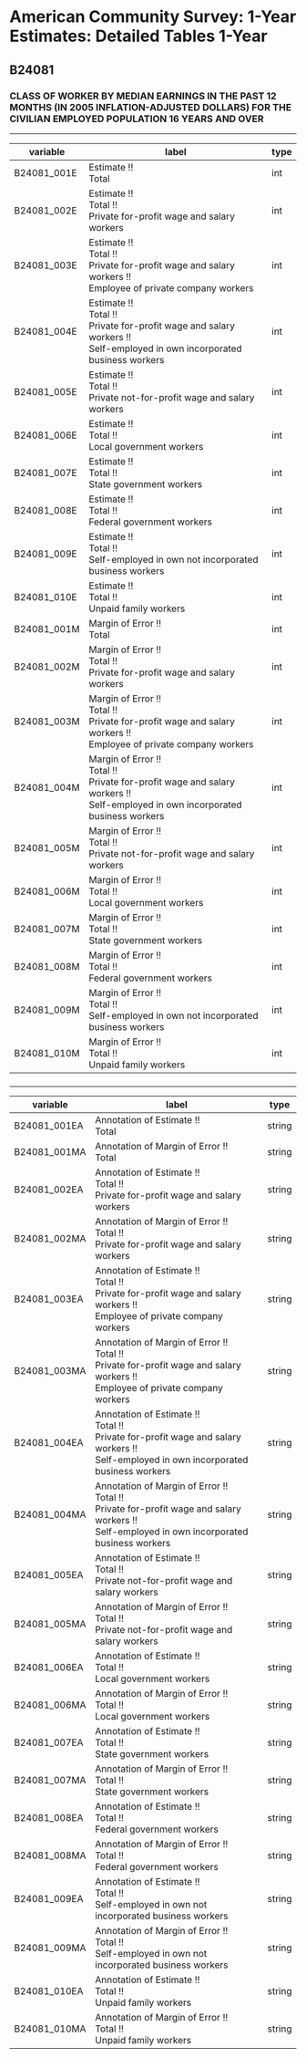 # American Community Survey: 1-Year Estimates: Detailed Tables 1-Year

## B24081

### CLASS OF WORKER  BY MEDIAN EARNINGS IN THE PAST 12 MONTHS (IN 2005 INFLATION-ADJUSTED DOLLARS) FOR THE CIVILIAN EMPLOYED POPULATION 16 YEARS AND OVER

___

| variable | label | type |
| ----- | ----- | ----- |
| B24081_001E | Estimate !!<br>Total | int |
| B24081_002E | Estimate !!<br>Total !!<br>Private for-profit wage and salary workers | int |
| B24081_003E | Estimate !!<br>Total !!<br>Private for-profit wage and salary workers !!<br>Employee of private company workers | int |
| B24081_004E | Estimate !!<br>Total !!<br>Private for-profit wage and salary workers !!<br>Self-employed in own incorporated business workers | int |
| B24081_005E | Estimate !!<br>Total !!<br>Private not-for-profit wage and salary workers | int |
| B24081_006E | Estimate !!<br>Total !!<br>Local government workers | int |
| B24081_007E | Estimate !!<br>Total !!<br>State government workers | int |
| B24081_008E | Estimate !!<br>Total !!<br>Federal government workers | int |
| B24081_009E | Estimate !!<br>Total !!<br>Self-employed in own not incorporated business workers | int |
| B24081_010E | Estimate !!<br>Total !!<br>Unpaid family workers | int |
| B24081_001M | Margin of Error !!<br>Total | int |
| B24081_002M | Margin of Error !!<br>Total !!<br>Private for-profit wage and salary workers | int |
| B24081_003M | Margin of Error !!<br>Total !!<br>Private for-profit wage and salary workers !!<br>Employee of private company workers | int |
| B24081_004M | Margin of Error !!<br>Total !!<br>Private for-profit wage and salary workers !!<br>Self-employed in own incorporated business workers | int |
| B24081_005M | Margin of Error !!<br>Total !!<br>Private not-for-profit wage and salary workers | int |
| B24081_006M | Margin of Error !!<br>Total !!<br>Local government workers | int |
| B24081_007M | Margin of Error !!<br>Total !!<br>State government workers | int |
| B24081_008M | Margin of Error !!<br>Total !!<br>Federal government workers | int |
| B24081_009M | Margin of Error !!<br>Total !!<br>Self-employed in own not incorporated business workers | int |
| B24081_010M | Margin of Error !!<br>Total !!<br>Unpaid family workers | int |
### 

___

| variable | label | type |
| ----- | ----- | ----- |
| B24081_001EA | Annotation of Estimate !!<br>Total | string |
| B24081_001MA | Annotation of Margin of Error !!<br>Total | string |
| B24081_002EA | Annotation of Estimate !!<br>Total !!<br>Private for-profit wage and salary workers | string |
| B24081_002MA | Annotation of Margin of Error !!<br>Total !!<br>Private for-profit wage and salary workers | string |
| B24081_003EA | Annotation of Estimate !!<br>Total !!<br>Private for-profit wage and salary workers !!<br>Employee of private company workers | string |
| B24081_003MA | Annotation of Margin of Error !!<br>Total !!<br>Private for-profit wage and salary workers !!<br>Employee of private company workers | string |
| B24081_004EA | Annotation of Estimate !!<br>Total !!<br>Private for-profit wage and salary workers !!<br>Self-employed in own incorporated business workers | string |
| B24081_004MA | Annotation of Margin of Error !!<br>Total !!<br>Private for-profit wage and salary workers !!<br>Self-employed in own incorporated business workers | string |
| B24081_005EA | Annotation of Estimate !!<br>Total !!<br>Private not-for-profit wage and salary workers | string |
| B24081_005MA | Annotation of Margin of Error !!<br>Total !!<br>Private not-for-profit wage and salary workers | string |
| B24081_006EA | Annotation of Estimate !!<br>Total !!<br>Local government workers | string |
| B24081_006MA | Annotation of Margin of Error !!<br>Total !!<br>Local government workers | string |
| B24081_007EA | Annotation of Estimate !!<br>Total !!<br>State government workers | string |
| B24081_007MA | Annotation of Margin of Error !!<br>Total !!<br>State government workers | string |
| B24081_008EA | Annotation of Estimate !!<br>Total !!<br>Federal government workers | string |
| B24081_008MA | Annotation of Margin of Error !!<br>Total !!<br>Federal government workers | string |
| B24081_009EA | Annotation of Estimate !!<br>Total !!<br>Self-employed in own not incorporated business workers | string |
| B24081_009MA | Annotation of Margin of Error !!<br>Total !!<br>Self-employed in own not incorporated business workers | string |
| B24081_010EA | Annotation of Estimate !!<br>Total !!<br>Unpaid family workers | string |
| B24081_010MA | Annotation of Margin of Error !!<br>Total !!<br>Unpaid family workers | string |

